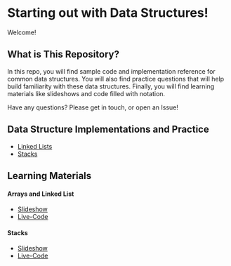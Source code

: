 # Starting out with Data Structures!

Welcome!

## What is This Repository?

In this repo, you will find sample code and implementation reference for common data structures. You will also find practice questions that will help build familiarity with these data structures. Finally, you will find learning materials like slideshows and code filled with notation. 

Have any questions? Please get in touch, or open an Issue!

## Data Structure Implementations and Practice

- [Linked Lists](./linked-lists/README.md)
- [Stacks](./stacks/README.md)

## Learning Materials

#### Arrays and Linked List

- [Slideshow](https://docs.google.com/presentation/d/1wgQ9O8ys5c9Uyn90wkKMKuWeOyIXCpywBJ8GIHlGTrE/edit?usp=sharing)
- [Live-Code](./linked-lists/live-code.md)

#### Stacks

- [Slideshow](https://docs.google.com/presentation/d/1P03Auya0vuSCbH8BimoCUzRaPi7daJsS9NkQ_ql2U8k/edit?usp=sharing)
- [Live-Code](./stacks/live-code.md)

